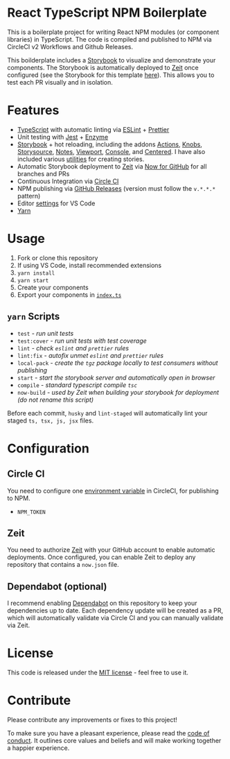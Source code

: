 # React TypeScript NPM Boilerplate

This is a boilerplate project for writing React NPM modules (or component libraries) in TypeScript. The code is compiled and published to NPM via CircleCI v2 Workflows and Github Releases. 

This boilderplate includes a [Storybook](https://storybook.js.org/) to visualize and demonstrate your components. The Storybook is automatically deployed to [Zeit](https://zeit.co) once configured (see the Storybook for this template [here](https://react-ts-module-boilerplate.develohpanda.now.sh)). This allows you to test each PR visually and in isolation.

# Features
- [TypeScript](tsconfig.json) with automatic linting via [ESLint](.eslintrc) + [Prettier](.prettierrc)
- Unit testing with [Jest](https://jestjs.io/) + [Enzyme](https://airbnb.io/enzyme/)
- [Storybook](https://storybook.js.org/) + hot reloading, including the addons [Actions](https://github.com/storybookjs/storybook/tree/master/addons/actions), [Knobs](https://github.com/storybookjs/storybook/tree/master/addons/knobs), [Storysource](https://github.com/storybookjs/storybook/tree/master/addons/storysource), [Notes](https://github.com/storybookjs/storybook/tree/master/addons/notes),  [Viewport](https://github.com/storybookjs/storybook/tree/master/addons/viewport), [Console](https://github.com/storybookjs/storybook-addon-console), and [Centered](https://github.com/storybookjs/storybook/tree/master/addons/centered). I have also included various [utilities](stories/utilities) for creating stories.
- Automatic Storybook deployment to [Zeit](https://zeit.co) via [Now for GitHub](https://zeit.co/github) for all branches and PRs
- Continuous Integration via [Circle CI](.circleci/config.yml)
- NPM publishing via [GitHub Releases](/releases) (version must follow the `v.*.*.*` pattern)
- Editor [settings](.vscode) for VS Code
- [Yarn](https://yarnpkg.com/en/)

# Usage

1. Fork or clone this repository
2. If using VS Code, install recommended extensions
3. `yarn install`
4. `yarn start`
5. Create your components
6. Export your components in [`index.ts`](index.ts)

## `yarn` Scripts
- `test` - _run unit tests_
- `test:cover` - _run unit tests with test coverage_
- `lint` - _check `eslint` and `prettier` rules_
- `lint:fix` - _autofix unmet `eslint` and `prettier` rules_
- `local-pack` - _create the `tgz` package locally to test consumers without publishing_
- `start` - _start the storybook server and automatically open in browser_
- `compile` - _standard typescript compile `tsc`_
- `now-build` - _used by Zeit when building your storybook for deployment (do not rename this script)_

Before each commit, `husky` and `lint-staged` will automatically lint your staged `ts, tsx, js, jsx` files.

# Configuration

## Circle CI
You need to configure one [environment variable](https://circleci.com/docs/2.0/env-vars/) in CircleCI, for publishing to NPM.
- `NPM_TOKEN`

## Zeit
You need to authorize [Zeit](https://zeit.co/github-setup) with your GitHub account to enable automatic deployments. Once configured, you can enable Zeit to deploy any repository that contains a `now.json` file.

## Dependabot (optional)
I recommend enabling [Dependabot](https://dependabot.com/) on this repository to keep your dependencies up to date. Each dependency update will be created as a PR, which will automatically validate via Circle CI and you can manually validate via Zeit.

# License

This code is released under the [MIT license](LICENSE.md) - feel free to use it.

# Contribute

Please contribute any improvements or fixes to this project!

To make sure you have a pleasant experience, please read the [code of conduct](CODE_OF_CONDUCT.md). It outlines core values and beliefs and will make working together a happier experience.
